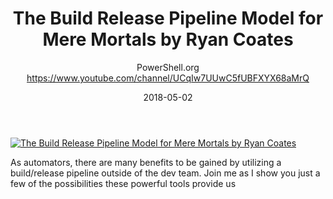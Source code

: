 ﻿---
title: The Build Release Pipeline Model for Mere Mortals  by Ryan Coates
date: 2018-05-02
tags: PowerShellOrg, Summit, USA, English, Conference, DevOps Global Summit 2018
author: PowerShell.org https://www.youtube.com/channel/UCqIw7UUwC5fUBFXYX68aMrQ
---

[![The Build Release Pipeline Model for Mere Mortals  by Ryan Coates](https://i4.ytimg.com/vi/ccEO5buASv8/hqdefault.jpg "The Build Release Pipeline Model for Mere Mortals  by Ryan Coates")](https://www.youtube.com/watch?v=ccEO5buASv8)

As automators, there are many benefits to be gained by utilizing a build/release pipeline outside of the dev team. Join me as I show you just a few of the possibilities these powerful tools provide us
